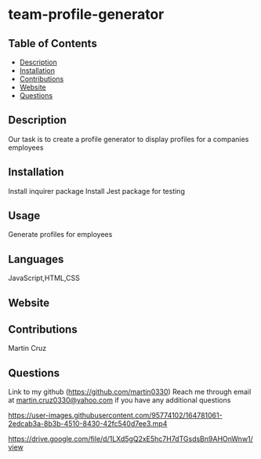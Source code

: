 # team-profile-generator

## Table of Contents
  - [Description](#description)
  - [Installation](#installation)
  - [Contributions](#contributions)
  - [Website](#website)
  - [Questions](#questions)
  

  ## Description
  Our task is to create a profile generator to display profiles for a companies employees

  ## Installation
  Install inquirer package
  Install Jest package for testing
  

  ## Usage
  Generate profiles for employees

  ## Languages
  JavaScript,HTML,CSS

  ## Website
  

  ## Contributions
  Martin Cruz

  ## Questions
  Link to my github (https://github.com/martin0330)
  Reach me through email at martin.cruz0330@yahoo.com if you have any additional questions
  
  


https://user-images.githubusercontent.com/95774102/164781061-2edcab3a-8b3b-4510-8430-42fc540d7ee3.mp4

https://drive.google.com/file/d/1LXd5gQ2xE5hc7H7dTGsdsBn9AHOnWnw1/view
